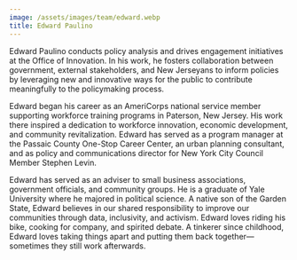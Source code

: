 ```yaml
---
image: /assets/images/team/edward.webp
title: Edward Paulino
---
```


Edward Paulino conducts policy analysis and drives engagement initiatives at the Office of Innovation. In his work, he fosters collaboration between government, external stakeholders, and New Jerseyans to inform policies by leveraging new and innovative ways for the public to contribute meaningfully to the policymaking process.

Edward began his career as an AmeriCorps national service member supporting workforce training programs in Paterson, New Jersey. His work there inspired a dedication to workforce innovation, economic development, and community revitalization. Edward has served as a program manager at the Passaic County One-Stop Career Center, an urban planning consultant, and as policy and communications director for New York City Council Member Stephen Levin.

Edward has served as an adviser to small business associations, government officials, and community groups. He is a graduate of Yale University where he majored in political science. A native son of the Garden State, Edward believes in our shared responsibility to improve our communities through data, inclusivity, and activism. Edward loves riding his bike, cooking for company, and spirited debate. A tinkerer since childhood, Edward loves taking things apart and putting them back together—sometimes they still work afterwards.
